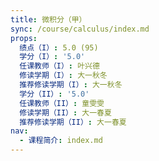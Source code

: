 ```yaml
---
title: 微积分（甲）
sync: /course/calculus/index.md
props:
  绩点（I）: 5.0 (95)
  学分（I）: '5.0'
  任课教师（I）: 叶兴德
  修读学期（I）: 大一秋冬
  推荐修读学期（I）: 大一秋冬
  学分（II）: '5.0'
  任课教师（II）: 童雯雯
  修读学期（II）: 大一春夏
  推荐修读学期（II）: 大一春夏
nav:
  - 课程简介: index.md
---
```

